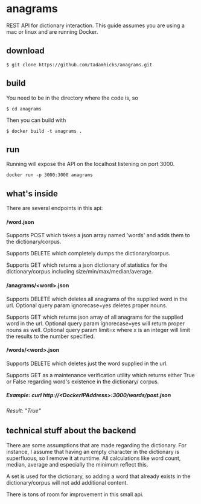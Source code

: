 # anagrams
REST API for dictionary interaction.  This guide assumes you are using a mac or linux and are running Docker.

## download
```
$ git clone https://github.com/tadamhicks/anagrams.git
```

## build
You need to be in the directory where the code is, so
```
$ cd anagrams
```

Then you can build with
```
$ docker build -t anagrams .
```

## run
Running will expose the API on the localhost listening on port 3000.

```
docker run -p 3000:3000 anagrams
```

## what's inside
There are several endpoints in this api:

#### /word.json
Supports POST which takes a json array named 'words' and adds them to the dictionary/corpus.

Supports DELETE which completely dumps the dictionary/corpus.

Supports GET which returns a json dictionary of statistics for the dictionary/corpus including size/min/max/median/average.

#### /anagrams/\<word>.json
Supports DELETE which deletes all anagrams of the supplied word in the url.  Optional query param ignorecase=yes deletes proper nouns.

Supports GET which returns json array of all anagrams for the supplied word in the url.  Optional query param ignorecase=yes will return proper nouns as well.  Optional query param limit=x where x is an integer will limit the results to the number specified.

#### /words/\<word>.json
Supports DELETE which deletes just the word supplied in the url.

Supports GET as a maintenance verification utility which returns either True or False regarding word's existence in the dictionary/ corpus.

##### Example: curl http://\<DockerIPAddress>:3000/words/post.json
###### Result: "True"

## technical stuff about the backend
There are some assumptions that are made regarding the dictionary.  For instance, I assume that having an empty character in the dictionary is superfluous, so I remove it at runtime.  All calculations like word count, median, average and especially the minimum reflect this.

A set is used for the dictionary, so adding a word that already exists in the dictionary/corpus will not add additional content.

There is tons of room for improvement in this small api.
